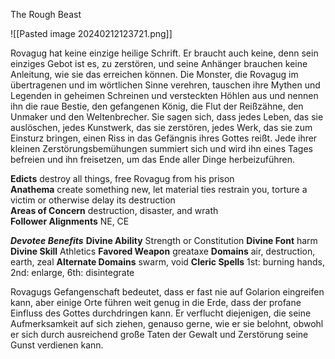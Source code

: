 The Rough Beast

![[Pasted image 20240212123721.png]]

Rovagug hat keine einzige heilige Schrift. Er braucht auch keine, denn sein einziges Gebot ist es, zu zerstören, und seine Anhänger brauchen keine Anleitung, wie sie das erreichen können. Die Monster, die Rovagug im übertragenen und im wörtlichen Sinne verehren, tauschen ihre Mythen und Legenden in geheimen Schreinen und versteckten Höhlen aus und nennen ihn die raue Bestie, den gefangenen König, die Flut der Reißzähne, den Unmaker und den Weltenbrecher. Sie sagen sich, dass jedes Leben, das sie auslöschen, jedes Kunstwerk, das sie zerstören, jedes Werk, das sie zum Einsturz bringen, einen Riss in das Gefängnis ihres Gottes reißt. Jede ihrer kleinen Zerstörungsbemühungen summiert sich und wird ihn eines Tages befreien und ihn freisetzen, um das Ende aller Dinge herbeizuführen.

**Edicts** destroy all things, free Rovagug from his prison  
**Anathema** create something new, let material ties restrain you, torture a victim or otherwise delay its destruction  
**Areas of Concern** destruction, disaster, and wrath  
**Follower Alignments** NE, CE

***Devotee Benefits***
**Divine Ability** Strength or Constitution
**Divine Font** harm
**Divine Skill** Athletics
**Favored Weapon** greataxe
**Domains** air, destruction, earth, zeal
**Alternate Domains** swarm, void
**Cleric Spells** 1st: burning hands, 2nd: enlarge, 6th: disintegrate

Rovagugs Gefangenschaft bedeutet, dass er fast nie auf Golarion eingreifen kann, aber einige Orte führen weit genug in die Erde, dass der profane Einfluss des Gottes durchdringen kann. Er verflucht diejenigen, die seine Aufmerksamkeit auf sich ziehen, genauso gerne, wie er sie belohnt, obwohl er sich durch ausreichend große Taten der Gewalt und Zerstörung seine Gunst verdienen kann.
